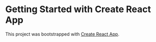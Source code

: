# Getting Started with Create React App

This project was bootstrapped with [Create React App](https://baiel18.github.io/my-project-react).
